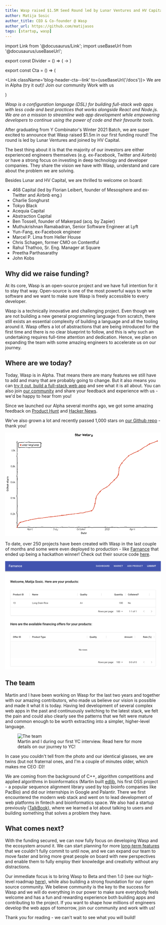 ```yaml
---
title: Wasp raised $1.5M Seed Round led by Lunar Ventures and HV Capital
author: Matija Sosic
author_title: CEO & Co-founder @ Wasp
author_url: https://github.com/matijasos
tags: [startup, wasp]
---
```


import Link from '@docusaurus/Link';
import useBaseUrl from '@docusaurus/useBaseUrl';

export const Divider = () => (
    <span className='blog-header-cta--divider'> → </span>
)

export const Cta = () => (
    <p>
        <Link className='blog-header-cta--link' to={useBaseUrl('/docs')}>
            We are in Alpha (try it out)!
        </Link>
        <Divider />
        <Link className='blog-header-cta--link' to='https://discord.gg/rzdnErX'>
            Join our community
        </Link>
        <Divider />
        <Link className='blog-header-cta--link'
            to='https://wasp-lang.notion.site/Founding-Engineer-at-Wasp-402274568afa4d7eb7f428f8fa2c0816'>
            Work with us
        </Link>
    </p>
)

*Wasp is a configuration language (DSL) for building full-stack web apps with less code and best practices that works alongside React and Node.js. We are on a mission to streamline web app development while empowering developers to continue using the power of code and their favourite tools.* 

<Cta />

After graduating from Y Combinator's Winter 2021 Batch, we are super excited to announce that Wasp raised $1.5m in our first funding round! The round is led by Lunar Ventures and joined by HV Capital.

The best thing about it is that the majority of our investors are either experienced engineers themselves (e.g. ex-Facebook, Twitter and Airbnb) or have a strong focus on investing in deep technology and developer companies. They share the vision we have with Wasp, understand and care about the problem we are solving.

Besides Lunar and HV Capital, we are thrilled to welcome on board:
- 468 Capital (led by Florian Leibert, founder of Mesosphere and ex-Twitter and Airbnb eng.)
- Charlie Songhurst
- Tokyo Black
- Acequia Capital
- Abstraction Capital
- Ben Tossell, founder of Makerpad (acq. by Zapier)
- Muthukrishnan Ramabadran, Senior Software Engineer at Lyft
- Yun-Fang, ex-Facebook engineer
- Marcel P. Lima from Heller House
- Chris Schagen, former CMO on Contentful
- Rahul Thathoo, Sr. Eng. Manager at Square
- Preetha Parthasarathy
- John Kobs

## Why did we raise funding?

At its core, Wasp is an open-source project and we have full intention for it to stay that way. Open-source is one of the most powerful ways to write software and we want to make sure Wasp is freely accessible to every developer.

Wasp is a technically innovative and challenging project. Even though we are not building a new general programming language from scratch, there still exists an essential complexity of building a language and all the tooling around it. Wasp offers a lot of abstractions that are being introduced for the first time and there is no clear blueprint to follow, and this is why such an undertaking requires full-time attention and dedication. Hence, we plan on expanding the team with some amazing engineers to accelerate us on our journey.

## Where are we today?

Today, Wasp is in Alpha. That means there are many features we still have to add and many that are probably going to change. But it also means you can [try it out, build a full-stack web app](/docs) and see what it is all about. You can also join [our community](https://discord.gg/rzdnErX) and share your feedback and experience with us - we'd be happy to hear from you!

Since we launched our Alpha several months ago, we got some amazing feedback on [Product Hunt](https://www.producthunt.com/posts/wasp-lang-alpha) and [Hacker News](https://news.ycombinator.com/item?id=26091956).

We've also grown a lot and recently passed 1,000 stars on [our Github repo](https://github.com/wasp-lang/wasp) - thank you!

![Wasp GitHub Stars](../static/img/wasp-gh-stars-raise.png)

To date, over 250 projects have been created with Wasp in the last couple of months and some were even deployed to production - like [Farnance](https://farnance.netlify.app/) that ended up being a hackathon winner! Check out their source code [here](https://github.com/jlaneve/Farnance).

![Farnance screenshot](../static/img/farnance-screenshot.png)

## The team

Martin and I have been working on Wasp for the last two years and together with our amazing contributors, who made us believe our vision is possible and made it what it is today. Having led development of several complex web apps in the past and continuously switching to the latest stack, we felt the pain and could also clearly see the patterns that we felt were mature and common enough to be worth extracting into a simpler, higher-level language.

<p align="center">
  <figure>
    <img alt="The team"
        src={useBaseUrl('img/us-at-ycombinator.jpg')}
    />
    <figcaption>Martin and I during our first YC interview. Read <Link to={useBaseUrl('blog/2021/02/23/journey-to-ycombinator')}>here</Link> for more details on our journey to YC!</figcaption>
  </figure>
</p>

In case you couldn't tell from the photo and our identical glasses, we are twins (but not fraternal ones, and I'm a couple of minutes older, which makes me CEO :D)!

We are coming from the background of C++, algorithm competitions and applied algorithms in bioinformatics (Martin built [edlib](https://github.com/martinsos/edlib), his first OSS project - a popular sequence alignment library used by top bioinfo companies like PacBio) and did our internships in Google and Palantir. There we first encountered the modern web stack and went on to lead development of web platforms in fintech and bioinformatics space. We also had a startup previously ([TalkBook](https://talkbook.co/home)), where we learned a lot about talking to users and building something that solves a problem they have.

## What comes next?

With the funding secured, we can now fully focus on developing Wasp and the ecosystem around it. We can start planning for more [long-term features](https://github.com/wasp-lang/wasp/issues/109) that we couldn't fully commit to until now, and we can expand our team to move faster and bring more great people on board with new perspectives and enable them to fully employ their knowledge and creativity without any distractions.

Our immediate focus is to bring Wasp to Beta and then 1.0 (see our high-level roadmap [here](https://wasp-lang.dev/#what-can-do)), while also building a strong foundation for our open source community. We believe community is the key to the success for Wasp and we will do everything in our power to make sure everybody feels welcome and has a fun and rewarding experience both building apps and contributing to the project. If you want to shape how millions of engineers develop the web apps of tomorrow, join our community and work with us!

Thank you for reading - we can't wait to see what you will build!

<Cta />
